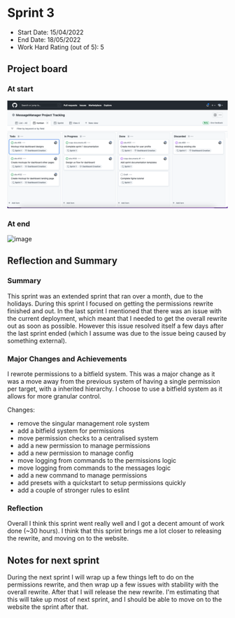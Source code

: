 # Sprint 3

- Start Date: 15/04/2022
- End Date: 18/05/2022
- Work Hard Rating (out of 5): 5

## Project board

### At start

![image](https://github.com/message-manager-discord/nzqa-documents/blob/11d87e57e6847e27de61ccc3531d9d21aae9e164/sprint_1/kanban_end_sprint_1.png)

### At end

![image](https://user-images.githubusercontent.com/52091960/168931702-5df6a234-4321-4f1c-b595-3dc02a1907cb.png)

## Reflection and Summary

### Summary

This sprint was an extended sprint that ran over a month, due to the holidays. During this sprint I focused on getting the permissions rewrite finished and out. In the last sprint I mentioned that there was an issue with the current deployment, which meant that I needed to get the overall rewrite out as soon as possible. However this issue resolved itself a few days after the last sprint ended (which I assume was due to the issue being caused by something external).

### Major Changes and Achievements

I rewrote permissions to a bitfield system.
This was a major change as it was a move away from the previous system of having a single permission per target, with a inherited hierarchy.
I choose to use a bitfield system as it allows for more granular control.

Changes:

- remove the singular management role system
- add a bitfield system for permissions
- move permission checks to a centralised system
- add a new permission to manage permissions
- add a new permission to manage config
- move logging from commands to the permissions logic
- move logging from commands to the messages logic
- add a new command to manage permissions
- add presets with a quickstart to setup permissions quickly
- add a couple of stronger rules to eslint

### Reflection

Overall I think this sprint went really well and I got a decent amount of work done (~30 hours). I think that this sprint brings me a lot closer to releasing the rewrite, and moving on to the website.

## Notes for next sprint

During the next sprint I will wrap up a few things left to do on the permissions rewrite, and then wrap up a few issues with stability with the overall rewrite. After that I will release the new rewrite.
I'm estimating that this will take up most of next sprint, and I should be able to move on to the website the sprint after that.

